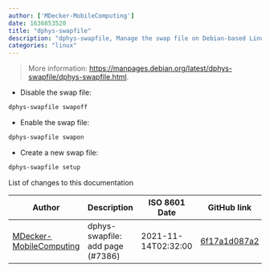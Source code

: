 ```yaml
---
author: ['MDecker-MobileComputing']
date: 1636853520
title: "dphys-swapfile"
description: "dphys-swapfile, Manage the swap file on Debian-based Linux systems."
categories: "linux"
---
```

> More information: <https://manpages.debian.org/latest/dphys-swapfile/dphys-swapfile.html>.

- Disable the swap file:

```bash
dphys-swapfile swapoff
```

- Enable the swap file:

```bash
dphys-swapfile swapon
```

- Create a new swap file:

```bash
dphys-swapfile setup
```
List of changes to this documentation


Author | Description | ISO 8601 Date | GitHub link
------|-----|-----|-----
[MDecker-MobileComputing](mailto:mide_42b@yahoo.de) | dphys-swapfile: add page (#7386) | 2021-11-14T02:32:00 | [6f17a1d087a2](https://github.com/tldr-pages/tldr/commit/6f17a1d087a2f1f407f962f2a8296356f726accb)


